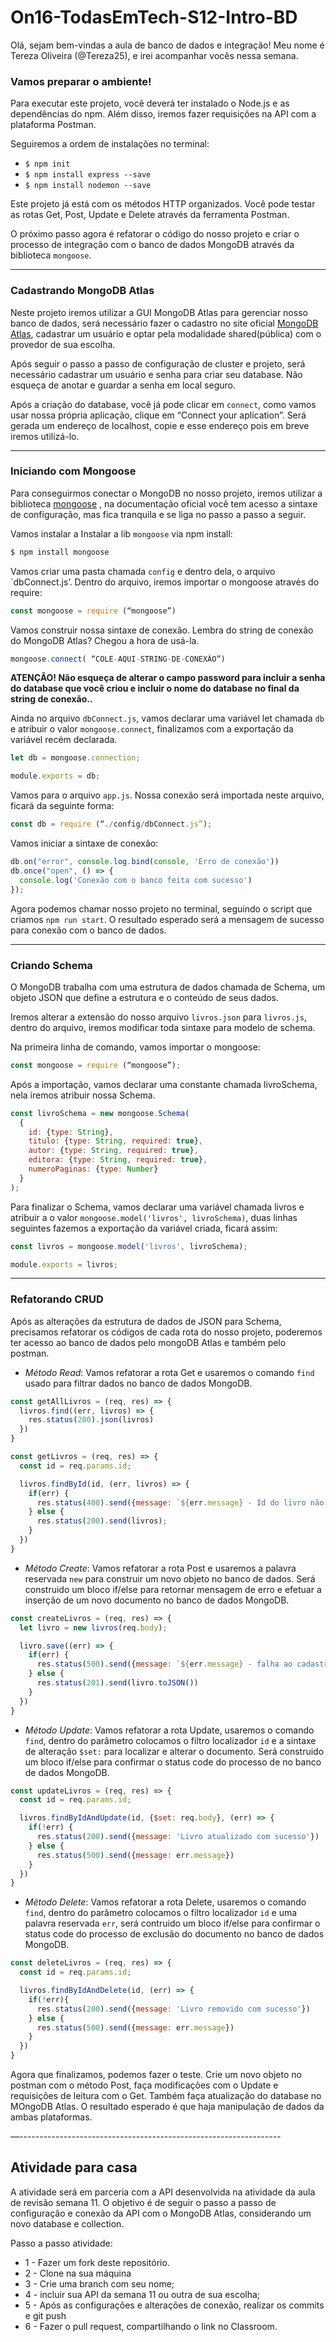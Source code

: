 # On16-TodasEmTech-S12-Intro-BD

Olá, sejam bem-vindas a aula de banco de dados e integração! Meu nome é Tereza Oliveira (@Tereza25), e irei acompanhar vocês nessa semana.

### Vamos preparar o ambiente!


Para executar este projeto, você deverá ter instalado o Node.js e as dependências do npm. Além disso, iremos fazer requisições na API com a plataforma Postman.

Seguiremos a ordem de instalações no terminal:

- `$ npm init`
- `$ npm install express --save`
- `$ npm install nodemon --save`


Este projeto já está com os métodos HTTP organizados. Você pode testar as rotas Get, Post, Update e Delete através da ferramenta Postman. 

O próximo passo agora é refatorar o código do nosso projeto e criar o processo de integração com o banco de dados MongoDB através da biblioteca `mongoose`. 


-------------------------------

### Cadastrando MongoDB Atlas

Neste projeto iremos utilizar a GUI MongoDB Atlas para gerenciar nosso banco de dados, será necessário fazer o cadastro no site oficial [MongoDB Atlas](https://www.mongodb.com/atlas/database), cadastrar um usuário e optar pela modalidade shared(pública) com o provedor de sua escolha. 

Após seguir o passo a passo de configuração de cluster e projeto, será necessário cadastrar um usuário e senha para criar seu database. Não esqueça de anotar e guardar a senha em local seguro.  

Após a criação do database, você já pode clicar em `connect`, como vamos usar nossa própria aplicação, clique em “Connect your aplication”. Será gerada um endereço de localhost, copie e esse endereço pois em breve iremos utilizá-lo. 


-------------------------------

### Iniciando com Mongoose

Para conseguirmos conectar o MongoDB no nosso projeto, iremos utilizar a biblioteca [mongoose](https://www.npmjs.com/package/mongoose) , na documentação oficial você tem acesso a sintaxe de configuração, mas fica tranquila e se liga no passo a passo a seguir.

Vamos instalar a Instalar a lib `mongoose` via npm install:

```js
$ npm install mongoose
```

Vamos criar uma pasta chamada `config` e dentro dela, o arquivo `dbConnect.js’.
Dentro do arquivo, iremos importar o mongoose através do require:

```js
const mongoose = require (“mongoose”)
```

Vamos construir nossa sintaxe de conexão. Lembra do string de conexão do MongoDB Atlas? Chegou a hora de usá-la.

```js
mongoose.connect( “COLE-AQUI-STRING-DE-CONEXÃO”)
```

**ATENÇÃO! Não esqueça de alterar o campo password para incluir a senha do database que você criou e incluir o nome do database no final da string de conexão..**

Ainda no arquivo `dbConnect.js`, vamos declarar uma variável let chamada `db` e atribuir o valor `mongoose.connect`, finalizamos com a exportação da variável recém declarada.


```js
let db = mongoose.connection;

module.exports = db;
```

Vamos para o arquivo `app.js`. Nossa conexão será importada neste arquivo, ficará da seguinte forma:

```js
const db = require (“./config/dbConnect.js”);
```

Vamos iniciar a sintaxe de conexão:

```js
db.on("error", console.log.bind(console, 'Erro de conexão'))
db.once("open", () => {
  console.log('Conexão com o banco feita com sucesso')
});
```

Agora podemos chamar nosso projeto no terminal, seguindo o script que criamos `npm run start`. O resultado esperado será a mensagem de sucesso para conexão com o banco de dados. 


----------------------------------------------------------------------

### Criando Schema


O MongoDB trabalha com uma estrutura de dados chamada de Schema, um objeto JSON que define a estrutura e o conteúdo de seus dados. 

Iremos alterar a extensão do nosso arquivo `livros.json` para  `livros.js`, dentro do arquivo, iremos modificar toda sintaxe para modelo de schema.

Na primeira linha de comando, vamos importar o mongoose:

```js
const mongoose = require (“mongoose”);
```

Após a importação, vamos declarar uma constante chamada livroSchema, nela iremos atribuir nossa Schema.


```js
const livroSchema = new mongoose.Schema(
  {
    id: {type: String},
    titulo: {type: String, required: true},
    autor: {type: String, required: true},
    editora: {type: String, required: true},
    numeroPaginas: {type: Number}
  }
);
```

Para finalizar o Schema, vamos declarar uma variável chamada livros e atribuir a o valor `mongoose.model('livros', livroSchema)`, duas linhas seguintes fazemos a exportação da variável criada, ficará assim:

```js
const livros = mongoose.model('livros', livroSchema);

module.exports = livros;
```

--------------------------------------------------------------------

### Refatorando CRUD 

Após as alterações da estrutura de dados de JSON para Schema, precisamos refatorar os códigos de cada rota do nosso projeto, poderemos ter acesso ao banco de dados pelo mongoDB Atlas e também pelo postman. 

- *Método Read*: Vamos refatorar a rota Get e usaremos o comando `find` usado para filtrar dados no banco de dados MongoDB.  

```js
const getAllLivros = (req, res) => {
  livros.find((err, livros) => {
    res.status(200).json(livros)
  })
}

const getLivros = (req, res) => {
  const id = req.params.id;

  livros.findById(id, (err, livros) => {
    if(err) {
      res.status(400).send({message: `${err.message} - Id do livro não localizado.`})
    } else {
      res.status(200).send(livros);
    }
  })
}
```

- *Método Create*: Vamos refatorar a rota Post e usaremos a palavra reservada `new` para construir um novo objeto no banco de dados. Será construido um bloco if/else para retornar mensagem de erro e efetuar a inserção de um novo documento no banco de dados MongoDB.  

```js
const createLivros = (req, res) => {
  let livro = new livros(req.body);

  livro.save((err) => {
    if(err) {
      res.status(500).send({message: `${err.message} - falha ao cadastrar livro.`})
    } else {
      res.status(201).send(livro.toJSON())
    }
  })
}
```

- *Método Update*: Vamos refatorar a rota Update, usaremos o comando `find`, dentro do parâmetro colocamos o filtro localizador `id` e  a sintaxe de alteração `$set:` para localizar e alterar o documento. Será construido um bloco if/else para confirmar o status code do processo de no banco de dados MongoDB. 

```js
const updateLivros = (req, res) => {
  const id = req.params.id;

  livros.findByIdAndUpdate(id, {$set: req.body}, (err) => {
    if(!err) {
      res.status(200).send({message: 'Livro atualizado com sucesso'})
    } else {
      res.status(500).send({message: err.message})
    }
  })
}
```

- *Método Delete*: Vamos refatorar a rota Delete, usaremos o comando `find`, dentro do parâmetro colocamos o filtro localizador `id` e uma palavra reservada `err`, será contruido um bloco if/else para confirmar o status code do processo de exclusão do documento no banco de dados MongoDB. 

```js
const deleteLivros = (req, res) => {
  const id = req.params.id;

  livros.findByIdAndDelete(id, (err) => {
    if(!err){
      res.status(200).send({message: 'Livro removido com sucesso'})
    } else {
      res.status(500).send({message: err.message})
    }
  })
}
```

Agora que finalizamos, podemos fazer o teste. 
Crie um novo objeto no postman com o método Post, faça modificações com o Update e requisições de leitura com o Get. Também faça atualização do database no MOngoDB Atlas. O resultado esperado é que haja manipulação de dados da ambas plataformas. 

—-----------------------------------------------------------------

## Atividade para casa

A atividade será em parceria com a API desenvolvida na atividade da aula de revisão semana 11. O objetivo é de seguir o passo a passo de configuração e conexão da API com o MongoDB Atlas, considerando um novo database e collection. 

Passo a passo atividade:

- 1 - Fazer um fork deste repositório.
- 2 - Clone na sua máquina
- 3 - Crie  uma branch com seu nome;
- 4 -  incluir sua API da semana 11 ou outra de sua escolha;
- 5 - Após as configurações e alterações de conexão, realizar os commits e git push 
- 6 - Fazer o pull request, compartilhando o link no Classroom. 



